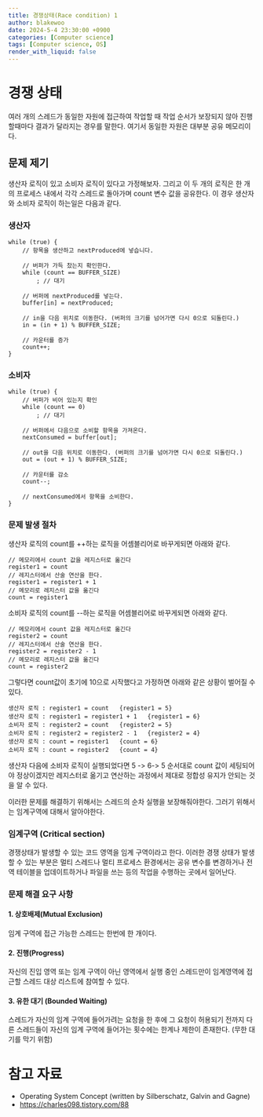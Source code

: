 ```yaml
---
title: 경쟁상태(Race condition) 1
author: blakewoo
date: 2024-5-4 23:30:00 +0900
categories: [Computer science]
tags: [Computer science, OS] 
render_with_liquid: false
---
```


# 경쟁 상태
여러 개의 스레드가 동일한 자원에 접근하여 작업할 때 작업 순서가 보장되지 않아 진행할때마다 결과가 달라지는 경우를 말한다.
여기서 동일한 자원은 대부분 공유 메모리이다.

## 문제 제기
생산자 로직이 있고 소비자 로직이 있다고 가정해보자.
그리고 이 두 개의 로직은 한 개의 프로세스 내에서 각각 스레드로 돌아가며 count 변수 값을 공유한다.
이 경우 생산자와 소비자 로직이 하는일은 다음과 같다.

### 생산자
```
while (true) {
    // 항목을 생산하고 nextProduced에 넣습니다.
    
    // 버퍼가 가득 찼는지 확인한다.
    while (count == BUFFER_SIZE)
        ; // 대기

    // 버퍼에 nextProduced를 넣는다.
    buffer[in] = nextProduced;
    
    // in을 다음 위치로 이동한다. (버퍼의 크기를 넘어가면 다시 0으로 되돌린다.)
    in = (in + 1) % BUFFER_SIZE;
    
    // 카운터를 증가
    count++;
}
```

### 소비자
```
while (true) {
    // 버퍼가 비어 있는지 확인
    while (count == 0)
        ; // 대기

    // 버퍼에서 다음으로 소비할 항목을 가져온다.
    nextConsumed = buffer[out];
    
    // out을 다음 위치로 이동한다. (버퍼의 크기를 넘어가면 다시 0으로 되돌린다.)
    out = (out + 1) % BUFFER_SIZE;
    
    // 카운터를 감소
    count--;
    
    // nextConsumed에서 항목을 소비한다.
}

```

### 문제 발생 절차

생산자 로직의 count를 ++하는 로직을 어셈블리어로 바꾸게되면
아래와 같다.
```
// 메모리에서 count 값을 레지스터로 옮긴다
register1 = count
// 레지스터에서 산술 연산을 한다.
register1 = register1 + 1 
// 메모리로 레지스터 값을 옮긴다
count = register1
```

소비자 로직의 count를 --하는 로직을 어셈블리어로 바꾸게되면
아래와 같다.
```
// 메모리에서 count 값을 레지스터로 옮긴다
register2 = count
// 레지스터에서 산술 연산을 한다.
register2 = register2 - 1 
// 메모리로 레지스터 값을 옮긴다
count = register2
```

그렇다면 count값이 초기에 10으로 시작했다고 가정하면 아래와 같은 상황이 벌어질 수 있다.
```
생산자 로직 : register1 = count   {register1 = 5}
생산자 로직 : register1 = register1 + 1   {register1 = 6} 
소비자 로직 : register2 = count   {register2 = 5} 
소비자 로직 : register2 = register2 - 1   {register2 = 4} 
생산자 로직 : count = register1   {count = 6} 
소비자 로직 : count = register2   {count = 4}
```

생산자 다음에 소비자 로직이 실행되었다면 5 -> 6-> 5 순서대로 count 값이 세팅되어야 정상이겠지만
레지스터로 옮기고 연산하는 과정에서 제대로 정합성 유지가 안되는 것을 알 수 있다.

이러한 문제를 해결하기 위해서는 스레드의 순차 실행을 보장해줘야한다.
그러기 위해서는 임계구역에 대해서 알아야한다.

### 임계구역 (Critical section)
경쟁상태가 발생할 수 있는 코드 영역을 임계 구역이라고 한다.
이러한 경쟁 상태가 발생할 수 있는 부분은 멀티 스레드나 멀티 프로세스 환경에서는
공유 변수를 변경하거나 전역 테이블을 업데이트하거나 파일을 쓰는 등의 작업을 수행하는 곳에서 일어난다.

### 문제 해결 요구 사항
#### 1. 상호배제(Mutual Exclusion)
임계 구역에 접근 가능한 스레드는 한번에 한 개이다.

#### 2. 진행(Progress)
자신의 진입 영역 또는 임계 구역이 아닌 영역에서 실행 중인 스레드만이 임계영역에 접근할 스레드 대상 리스트에 참여할 수 있다.

#### 3. 유한 대기 (Bounded Waiting)
스레드가 자신의 임계 구역에 들어가려는 요청을 한 후에 그 요청이 허용되기 전까지 
다른 스레드들이 자신의 임계 구역에 들어가는 횟수에는 한계나 제한이 존재한다. (무한 대기를 막기 위함)


# 참고 자료
- Operating System Concept (written by Silberschatz, Galvin and Gagne)
- https://charles098.tistory.com/88
